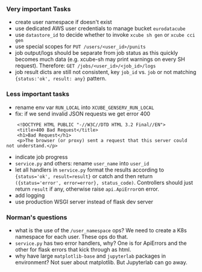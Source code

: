 ### Very important Tasks

* create user namespace if doesn't exist
* use dedicated AWS user credentials to manage bucket `eurodatacube` 
* use `datastore_id` to decide whether to invoke `xcube sh gen`  or `xcube cci gen`
* use special scopes for `PUT /users/<user_id>/punits`
* job output/logs should be separate from job status as this quickly becomes much data 
  (e.g. xcube-sh may print warnings on every SH request).
  Therefore: `GET /jobs/<user_id>/<job_id>/logs` 
* job result dicts are still not consistent, key `job_id` vs. `job` 
  or not matching `{status:'ok', result: any}` pattern. 

### Less important tasks

* rename env var `RUN_LOCAL` into `XCUBE_GENSERV_RUN_LOCAL`
* fix: if we send invalid JSON requests we get error 400

```
    <!DOCTYPE HTML PUBLIC "-//W3C//DTD HTML 3.2 Final//EN">
    <title>400 Bad Request</title>
    <h1>Bad Request</h1>
    <p>The browser (or proxy) sent a request that this server could not understand.</p> 
```
  
* indicate job progress
* `service.py` and others: rename `user_name` into `user_id`
* let all handlers in `service.py` format the results according to `{status='ok', result=result}`
  or catch and then return `({status='error', error=error}, status_code)`. 
  Controllers should just return `result` if any, otherwise raise `api.ApiError`on error.
* add logging
* use production WSGI server instead of flask dev server


### Norman's questions

* what is the use of the `/user_namespace` ops?
We need to create a K8s namespace for each user. These ops do that.
* `service.py` has two error handlers, why?
One is for ApiErrors and the other for flask errors that kick through as html.
* why have large `matplotlib-base` and `jupyterlab` packages in environment?
Not suer about matplotlib. But Jupyterlab can go away.
